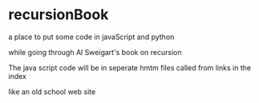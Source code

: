 # recursionBook

a place to put some code in javaScript and python

while going through Al Sweigart's book on recursion

The java script code will be in seperate hmtm files called from links in the index

like an old school web site

